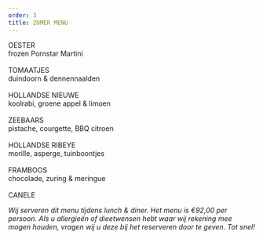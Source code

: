 ```yaml
---
order: 3
title: ZOMER MENU
---
```

OESTER\
frozen Pornstar Martini\
\
TOMAATJES\
duindoorn & dennennaalden \
\
HOLLANDSE NIEUWE\
koolrabi, groene appel & limoen  \
\
ZEEBAARS \
pistache, courgette, BBQ citroen \
\
HOLLANDSE RIBEYE\
morille, asperge, tuinboontjes \
\
FRAMBOOS\
chocolade, zuring & meringue \
\
CANELE

*Wij serveren dit menu tijdens lunch & diner. Het menu is €92,00 per persoon. Als u allergieën of dieetwensen hebt waar wij rekening mee mogen houden, vragen wij u deze bij het reserveren door te geven. Tot snel!*